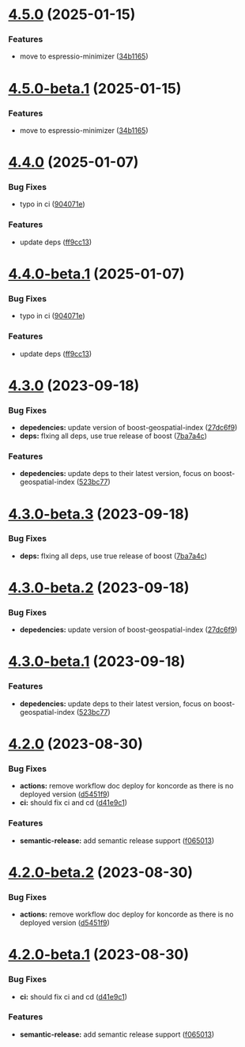 # [4.5.0](https://github.com/kuzzleio/koncorde/compare/v4.4.0...v4.5.0) (2025-01-15)


### Features

* move to espressio-minimizer ([34b1165](https://github.com/kuzzleio/koncorde/commit/34b11653daf3859cb1ec7a007f4a4304c4f85c42))

# [4.5.0-beta.1](https://github.com/kuzzleio/koncorde/compare/v4.4.0...v4.5.0-beta.1) (2025-01-15)


### Features

* move to espressio-minimizer ([34b1165](https://github.com/kuzzleio/koncorde/commit/34b11653daf3859cb1ec7a007f4a4304c4f85c42))

# [4.4.0](https://github.com/kuzzleio/koncorde/compare/v4.3.0...v4.4.0) (2025-01-07)


### Bug Fixes

* typo in ci ([904071e](https://github.com/kuzzleio/koncorde/commit/904071e1d09b0eeea96f314feb0332e223a6d8dd))


### Features

* update deps ([ff9cc13](https://github.com/kuzzleio/koncorde/commit/ff9cc13c5ee0fb5f09be7a8f0ae9042e30af4dc9))

# [4.4.0-beta.1](https://github.com/kuzzleio/koncorde/compare/v4.3.0...v4.4.0-beta.1) (2025-01-07)


### Bug Fixes

* typo in ci ([904071e](https://github.com/kuzzleio/koncorde/commit/904071e1d09b0eeea96f314feb0332e223a6d8dd))


### Features

* update deps ([ff9cc13](https://github.com/kuzzleio/koncorde/commit/ff9cc13c5ee0fb5f09be7a8f0ae9042e30af4dc9))

# [4.3.0](https://github.com/kuzzleio/koncorde/compare/v4.2.0...v4.3.0) (2023-09-18)


### Bug Fixes

* **depedencies:** update version of boost-geospatial-index ([27dc6f9](https://github.com/kuzzleio/koncorde/commit/27dc6f9f8c523681feb0d02b10517eba4e613b24))
* **deps:** fIxing all deps, use true release of boost ([7ba7a4c](https://github.com/kuzzleio/koncorde/commit/7ba7a4c2ca677bccbe6c925bd942a2419ff7d897))


### Features

* **depedencies:** update deps to their latest version, focus on boost-geospatial-index ([523bc77](https://github.com/kuzzleio/koncorde/commit/523bc7719993f14c0a6f96b78599dbca3df687dc))

# [4.3.0-beta.3](https://github.com/kuzzleio/koncorde/compare/v4.3.0-beta.2...v4.3.0-beta.3) (2023-09-18)


### Bug Fixes

* **deps:** fIxing all deps, use true release of boost ([7ba7a4c](https://github.com/kuzzleio/koncorde/commit/7ba7a4c2ca677bccbe6c925bd942a2419ff7d897))

# [4.3.0-beta.2](https://github.com/kuzzleio/koncorde/compare/v4.3.0-beta.1...v4.3.0-beta.2) (2023-09-18)


### Bug Fixes

* **depedencies:** update version of boost-geospatial-index ([27dc6f9](https://github.com/kuzzleio/koncorde/commit/27dc6f9f8c523681feb0d02b10517eba4e613b24))

# [4.3.0-beta.1](https://github.com/kuzzleio/koncorde/compare/v4.2.0...v4.3.0-beta.1) (2023-09-18)


### Features

* **depedencies:** update deps to their latest version, focus on boost-geospatial-index ([523bc77](https://github.com/kuzzleio/koncorde/commit/523bc7719993f14c0a6f96b78599dbca3df687dc))

# [4.2.0](https://github.com/kuzzleio/koncorde/compare/v4.1.0...v4.2.0) (2023-08-30)


### Bug Fixes

* **actions:** remove workflow doc deploy for koncorde as there is no deployed version ([d5451f9](https://github.com/kuzzleio/koncorde/commit/d5451f9947654b1c8d4e80bde46c8898792c8976))
* **ci:** should fix ci and cd ([d41e9c1](https://github.com/kuzzleio/koncorde/commit/d41e9c14bdfaec883d362f6efd3a3c010e03266d))


### Features

* **semantic-release:** add semantic release support ([f065013](https://github.com/kuzzleio/koncorde/commit/f0650130643b262b64049f13b2a20310538eadb5))

# [4.2.0-beta.2](https://github.com/kuzzleio/koncorde/compare/v4.2.0-beta.1...v4.2.0-beta.2) (2023-08-30)


### Bug Fixes

* **actions:** remove workflow doc deploy for koncorde as there is no deployed version ([d5451f9](https://github.com/kuzzleio/koncorde/commit/d5451f9947654b1c8d4e80bde46c8898792c8976))

# [4.2.0-beta.1](https://github.com/kuzzleio/koncorde/compare/v4.1.0...v4.2.0-beta.1) (2023-08-30)


### Bug Fixes

* **ci:** should fix ci and cd ([d41e9c1](https://github.com/kuzzleio/koncorde/commit/d41e9c14bdfaec883d362f6efd3a3c010e03266d))


### Features

* **semantic-release:** add semantic release support ([f065013](https://github.com/kuzzleio/koncorde/commit/f0650130643b262b64049f13b2a20310538eadb5))
